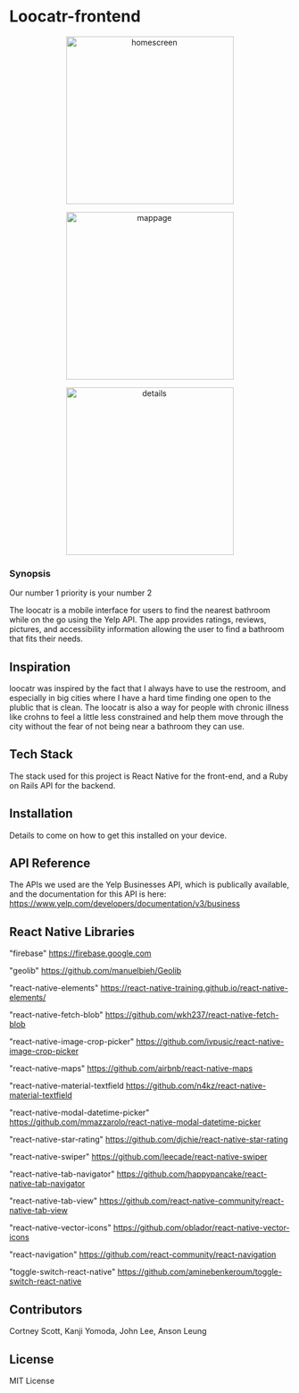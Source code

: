 # Loocatr-frontend

<p align="center">
  <img width="300" alt="homescreen" src="https://user-images.githubusercontent.com/29417990/32300389-81fd518e-bf16-11e7-8064-de17d731e099.png">
</p>
<p align="center">
  <img width="300" alt="mappage" src="https://user-images.githubusercontent.com/29417990/32300415-a49b0dbc-bf16-11e7-97fc-70216608b5ab.png">
</p>
<p align="center">
  <img width="300" alt="details" src="https://user-images.githubusercontent.com/29417990/32300423-aee840dc-bf16-11e7-9c7f-fcd71fd2ad89.png">
</p>

### Synopsis
Our number 1 priority is your number 2

The loocatr is a mobile interface for users to find the nearest bathroom while on the go using the Yelp API. The app provides ratings, reviews, pictures, and accessibility information allowing the user to find a bathroom that fits their needs.

## Inspiration

loocatr was inspired by the fact that I always have to use the restroom, and especially in big cities where I have a hard time finding one open to the plublic that is clean. The loocatr is also a way for people with chronic illness like crohns to feel a little less constrained and help them move through the city without the fear of not being near a bathroom they can use.

## Tech Stack

The stack used for this project is React Native for the front-end, and a Ruby on Rails API for the backend.

## Installation

Details to come on how to get this installed on your device.

## API Reference

The APIs we used are the Yelp Businesses API, which is publically available, and the documentation for this API is here:
https://www.yelp.com/developers/documentation/v3/business

## React Native Libraries

"firebase"
https://firebase.google.com

"geolib"
https://github.com/manuelbieh/Geolib

"react-native-elements"
https://react-native-training.github.io/react-native-elements/

"react-native-fetch-blob"
https://github.com/wkh237/react-native-fetch-blob

"react-native-image-crop-picker"
https://github.com/ivpusic/react-native-image-crop-picker

"react-native-maps"
https://github.com/airbnb/react-native-maps

"react-native-material-textfield
https://github.com/n4kz/react-native-material-textfield

"react-native-modal-datetime-picker"
https://github.com/mmazzarolo/react-native-modal-datetime-picker

"react-native-star-rating"
https://github.com/djchie/react-native-star-rating

"react-native-swiper"
https://github.com/leecade/react-native-swiper

"react-native-tab-navigator"
https://github.com/happypancake/react-native-tab-navigator

"react-native-tab-view"
https://github.com/react-native-community/react-native-tab-view

"react-native-vector-icons"
https://github.com/oblador/react-native-vector-icons

"react-navigation"
https://github.com/react-community/react-navigation

"toggle-switch-react-native"
https://github.com/aminebenkeroum/toggle-switch-react-native

## Contributors

Cortney Scott,
Kanji Yomoda,
John Lee,
Anson Leung

## License

MIT License
